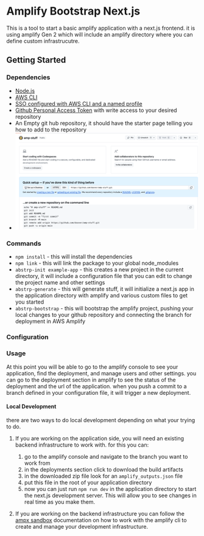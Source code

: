 # Amplify Bootstrap Next.js

This is a tool to start a basic amplify application with a next.js frontend.
it is using amplify Gen 2 which will include an amplify directory where you can define custom infrastrucutre.

## Getting Started

### Dependencies

-   [Node.js](https://nodejs.org/en/download/)
-   [AWS CLI](https://docs.aws.amazon.com/cli/latest/userguide/getting-started-install.html)
-   [SSO configured with AWS CLI and a named profile](https://docs.aws.amazon.com/cli/latest/userguide/cli-configure-sso.html)
-   [Github Personal Access Token](https://docs.github.com/en/authentication/keeping-your-account-and-data-secure/managing-your-personal-access-tokens) with write access to your desired repository
-   An Empty git hub repository, it should have the starter page telling you how to add to the repository
-   ![alt text](./docs/images/empty-repo.png)

### Commands

-   `npm install` - this will install the dependencies
-   `npm link` - this will link the package to your global node_modules
-   `abstrp-init example-app` - this creates a new project in the current directory, it will include a configuration file that you can edit to change the project name and other settings
-   `abstrp-generate` - this will generate stuff, it will initialize a next.js app in the application directory with amplify and various custom files to get you started
-   `abstrp-bootstrap` - this will bootstrap the amplify project, pushing your local changes to your github repository and connecting the branch for deployment in AWS Amplify

### Configuration

### Usage

At this point you will be able to go to the amplify console to see your application, find the deployment, and manage users and other settings.
you can go to the deployment section in amplify to see the status of the deployment and the url of the application. when you push a commit to a branch defined in your configuration file, it will trigger a new deployment.

#### Local Development

there are two ways to do local development depending on what your trying to do.

1. If you are working on the application side, you will need an existing backend infrastructure to work with. for this you can:

    1. go to the amplify console and navigate to the branch you want to work from
    2. in the deployments section click to download the build artifacts
    3. in the downloaded zip file look for an `amplify_outputs.json` file
    4. put this file in the root of your application directory
    5. now you can just run `npm run dev` in the application directory to start the next.js development server. This will allow you to see changes in real time as you make them.

2. If you are working on the backend infrastructure you can follow the [ampx sandbox]('https://docs.amplify.aws/react/reference/cli-commands/') documentation on how to work with the amplify cli to create and manage your development infrastructure.
